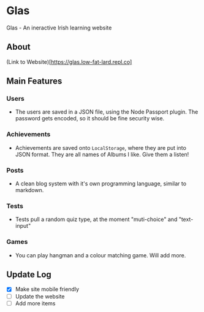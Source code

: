 # Glas
Glas - An ineractive Irish learning website
## About
(Link to Website)[https://glas.low-fat-lard.repl.co]
## Main Features
### Users
- The users are saved in a JSON file, using the Node Passport plugin. The password gets encoded, so it should be fine security wise. 
### Achievements 
- Achievements are saved onto `LocalStorage`, where they are put into JSON format. They are all names of Albums I like. Give them a listen!
### Posts
- A clean blog system with it's own programming language, similar to markdown.
### Tests
- Tests pull a random quiz type, at the moment "muti-choice" and "text-input"
### Games
- You can play hangman and a colour matching game. Will add more.
## Update Log
- [x] Make site mobile friendly
- [ ] Update the website
- [ ] Add more items

